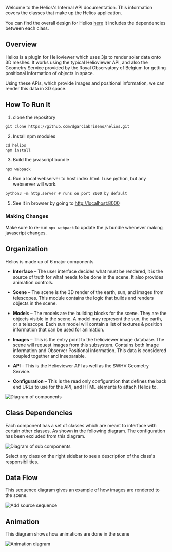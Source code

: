 Welcome to the Helios's Internal API documentation.
This information covers the classes that make up
the Helios application.

You can find the overall design for Helios [here](https://bit.ly/3PtWmLp)
It includes the dependencies between each class.

## Overview

Helios is a plugin for Helioviewer which uses 3js to render solar data
onto 3D meshes. It works using the typical Helioviewer API, and also
the Geometry Service provided by the Royal Observatory of Belgium for
getting positional information of objects in space.

Using these APIs, which provide images and positional information, we can
render this data in 3D space.

## How To Run It
1. clone the repository
```
git clone https://github.com/dgarciabriseno/helios.git
```

2. Install npm modules
```
cd helios
npm install
```

3. Build the javascript bundle
```
npx webpack
```

4. Run a local webserver to host index.html. I use python, but any webserver will work.
```
python3 -m http.server # runs on port 8000 by default
```

5. See it in browser by going to [http://localhost:8000](http://localhost:8000)

### Making Changes
Make sure to re-run `npx webpack` to update the js bundle whenever making javascript changes.

## Organization
Helios is made up of 6 major components

- **Interface** – The user interface decides what must be rendered, it is the source of truth for what needs to be done in the scene. It also provides animation controls.

- **Scene** – The scene is the 3D render of the earth, sun, and images from telescopes. This module contains the logic that builds and renders objects in the scene.

- **Model**s – The models are the building blocks for the scene. They are the objects visible in the scene. A model may represent the sun, the earth, or a telescope. Each sun model will contain a list of textures & position information that can be used for animation.

- **Images** – This is the entry point to the helioviewer image database. The scene will request images from this subsystem. Contains both Image information and Observer Positional information. This data is considered coupled together and inseparable.

- **API** – This is the Helioviewer API as well as the SWHV Geometry Service.

- **Configuration** – This is the read only configuration that defines the back end URLs to use for the API, and HTML elements to attach Helios to.

![Diagram of components](https://bit.ly/3SYalfp)

## Class Dependencies
Each component has a set of classes which are meant to interface
with certain other classes. As shown in the following diagram.
The configuration has been excluded from this diagram.

![Diagram of sub components](https://bit.ly/3d20rJC)

Select any class on the right sidebar to see a description
of the class's responsibilities.

## Data Flow
This sequence diagram gives an example of how images are rendered
to the scene.

![Add source sequence](https://bit.ly/3ADceHD)

## Animation
This diagram shows how animations are done in the scene

![Animation diagram](https://bit.ly/3CcOefr)

